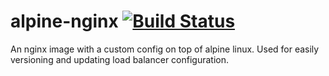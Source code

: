 # alpine-nginx [![Build Status](https://travis-ci.org/common-theory/alpine-nginx.svg?branch=master)](https://travis-ci.org/common-theory/alpine-nginx)

An nginx image with a custom config on top of alpine linux. Used for easily versioning and updating load balancer configuration.
